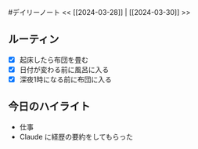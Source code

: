 #デイリーノート
<< [[2024-03-28]] | [[2024-03-30]] >>
## ルーティン
- [x] 起床したら布団を畳む
- [x] 日付が変わる前に風呂に入る
- [x] 深夜1時になる前に布団に入る
## 今日のハイライト
- 仕事
- Claude に経歴の要約をしてもらった
